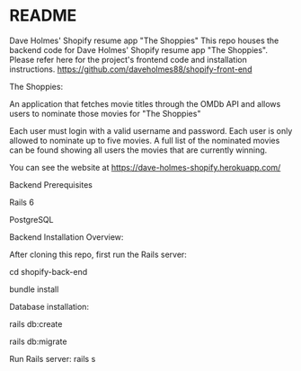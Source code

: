 # README
Dave Holmes' Shopify resume app "The Shoppies"
This repo houses the backend code for Dave Holmes' Shopify resume app "The Shoppies". Please refer here for the project's frontend code and installation instructions. https://github.com/daveholmes88/shopify-front-end

The Shoppies:

An application that fetches movie titles through the OMDb API and allows users to nominate those movies for "The Shoppies" 

Each user must login with a valid username and password. Each user is only allowed to nominate up to five movies. A full list of the nominated movies can be found showing all users the movies that are currently winning. 

You can see the website at https://dave-holmes-shopify.herokuapp.com/

Backend Prerequisites

Rails 6

PostgreSQL

Backend Installation Overview:

After cloning this repo, first run the Rails server:

cd shopify-back-end

bundle install

Database installation:

rails db:create

rails db:migrate

Run Rails server: rails s
